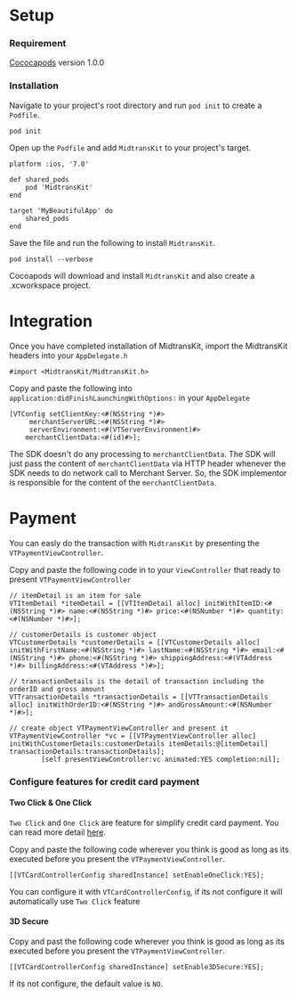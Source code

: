 # Setup

### Requirement

[Cococapods](https://cocoapods.org/) version 1.0.0

### Installation
Navigate to your project's root directory and run `pod init` to create a `Podfile`. 

```
pod init
```

Open up the `Podfile` and add `MidtransKit` to your project's target.

```
platform :ios, '7.0'

def shared_pods
    pod 'MidtransKit'
end

target 'MyBeautifulApp' do
    shared_pods
end
```

Save the file and run the following to install `MidtransKit`.

```
pod install --verbose
```

Cocoapods will download and install `MidtransKit` and also create a .xcworkspace project.

# Integration

Once you have completed installation of MidtransKit, import the MidtransKit headers into your `AppDelegate.h`

```
#import <MidtransKit/MidtransKit.h>
```

Copy and paste the following into `application:didFinishLaunchingWithOptions:` in your `AppDelegate`

```
[VTConfig setClientKey:<#(NSString *)#> 
     merchantServerURL:<#(NSString *)#> 
     serverEnvironment:<#(VTServerEnvironment)#> 
    merchantClientData:<#(id)#>];
```

The SDK doesn't do any processing to `merchantClientData`. The SDK will just pass the content of `merchantClientData` via HTTP header whenever the SDK needs to do network call to Merchant Server. So, the SDK implementor is responsible for the content of the `merchantClientData`.

# Payment 

You can easly do the transaction with `MidtransKit` by presenting the `VTPaymentViewController`. 

Copy and paste the following code in to your `ViewController` that ready to present `VTPaymentViewController`

```
// itemDetail is an item for sale
VTItemDetail *itemDetail = [[VTItemDetail alloc] initWithItemID:<#(NSString *)#> name:<#(NSString *)#> price:<#(NSNumber *)#> quantity:<#(NSNumber *)#>];

// customerDetails is customer object 
VTCustomerDetails *customerDetails = [[VTCustomerDetails alloc] initWithFirstName:<#(NSString *)#> lastName:<#(NSString *)#> email:<#(NSString *)#> phone:<#(NSString *)#> shippingAddress:<#(VTAddress *)#> billingAddress:<#(VTAddress *)#>];

// transactionDetails is the detail of transaction including the orderID and gross amount
VTTransactionDetails *transactionDetails = [[VTTransactionDetails alloc] initWithOrderID:<#(NSString *)#> andGrossAmount:<#(NSNumber *)#>];

// create object VTPaymentViewController and present it
VTPaymentViewController *vc = [[VTPaymentViewController alloc] initWithCustomerDetails:customerDetails itemDetails:@[itemDetail] transactionDetails:transactionDetails];
        [self presentViewController:vc animated:YES completion:nil];
```

### Configure features for credit card payment

#### Two Click & One Click
`Two Click` and `One Click` are feature for simplify credit card payment. You can read more detail [here](http://docs.veritrans.co.id/en/vtdirect/other_features.html).

Copy and paste the following code wherever you think is good as long as its executed before you present the `VTPaymentViewController`.

```
[[VTCardControllerConfig sharedInstance] setEnableOneClick:YES];
```

You can configure it with `VTCardControllerConfig`, if its not configure it will automatically use `Two Click` feature

#### 3D Secure
Copy and past the following code wherever you think is good as long as its executed before you present the `VTPaymentViewController`.

```
[[VTCardControllerConfig sharedInstance] setEnable3DSecure:YES];
```
If its not configure, the default value is `NO`.
